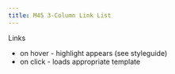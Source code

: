 ```yaml
---
title: M45 3-Column Link List
---
```


Links 

- on hover - highlight appears (see styleguide)
- on click - loads appropriate template
